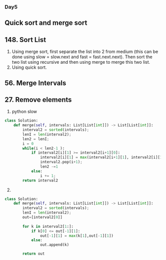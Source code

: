 ### Day5
## Quick sort and merge sort
## 148. Sort List
1. Using merge sort, first separate the list into 2 from medium (this can be done using slow = slow.next and fast = fast.next.next). Then sort the two list using recursive and then using merge to merge this two list.
2. Using quick sort.

## 56. Merge Intervals



## 27. Remove elements
1. python slow
```python
class Solution:
    def merge(self, intervals: List[List[int]]) -> List[List[int]]:
        interval2 = sorted(intervals);
        lenI = len(interval2);
        len2 = lenI;
        i = 0
        while(i < len2-1 ):
            if interval2[i][1] >= interval2[i+1][0]:
                interval2[i][1] = max(interval2[i+1][1], interval2[i][1]);
                interval2.pop(i+1);
                len2 -=1
            else:
                i += 1;
        return interval2
```        
2.
```python
class Solution:
    def merge(self, intervals: List[List[int]]) -> List[List[int]]:
        interval2 = sorted(intervals);
        lenI = len(interval2);
        out=[interval2[0]]
        
        for k in interval2[1:]:
            if k[0] <= out[-1][1]:
                out[-1][1] = max(k[1],out[-1][1])
            else:
                out.append(k)

        return out
```
